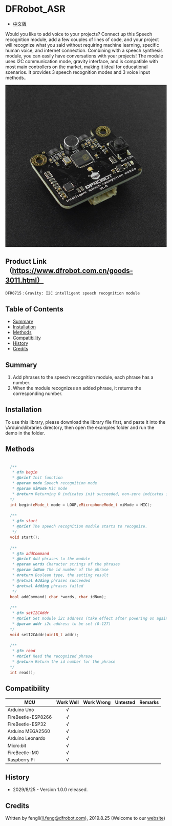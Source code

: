 # DFRobot_ASR
- [中文版](./README_CN.md)

Would you like to add voice to your projects? Connect up this Speech recognition module, add a few couples of lines of code, and your project will recognize what you said without requiring machine learning, specific human voice, and internet connection. Combining with a speech synthesis module, you can easily have conversations with your projects! The module uses I2C communication mode, gravity interface, and is compatible with most main controllers on the market, making it ideal for educational scenarios. It provides 3 speech recognition modes and 3 voice input methods..

![产品效果图片](./resources/images/DFR0715.png)


## Product Link（https://www.dfrobot.com.cn/goods-3011.html）

    DFR0715：Gravity: I2C intelligent speech recognition module
   
## Table of Contents

* [Summary](#summary)
* [Installation](#installation)
* [Methods](#methods)
* [Compatibility](#compatibility)
* [History](#history)
* [Credits](#credits)

## Summary
  1. Add phrases to the speech recognition module, each phrase has a number.<br>
  2. When the module recognizes an added phrase, it returns the corresponding number.<br>
## Installation
To use this library, please download the library file first, and paste it into the \Arduino\libraries directory, then open the examples folder and run the demo in the folder.

## Methods

```C++

  /**
   * @fn begin
   * @brief Init function
   * @param mode Speech recognition mode
   * @param miMode Mic mode
   * @return Returning 0 indicates init succeeded, non-zero indicates init failed, return error code.
  */
  int begin(eMode_t mode = LOOP,eMicrophoneMode_t miMode = MIC);
  
  /**
   * @fn start
   * @brief The speech recognition module starts to recognize.
   */
  void start();
   
  /**
   * @fn addCommand
   * @brief Add phrases to the module
   * @param words Character strings of the phrases
   * @param idNum The id number of the phrase
   * @return Boolean type, the setting result 
   * @retval Adding phrases succeeded
   * @retval Adding phrases failed
   */
  bool addCommand( char *words, char idNum);
  
  /**
   * @fn setI2CAddr
   * @brief Set module i2c address (take effect after powering on again)
   * @param addr i2c address to be set (0-127)
  */
  void setI2CAddr(uint8_t addr);
   
  /**
   * @fn read
   * @brief Read the recognized phrase
   * @return Return the id number for the phrase
  */
  int read();

```

## Compatibility
MCU                | Work Well    | Work Wrong   | Untested    | Remarks
------------------ | :----------: | :----------: | :---------: | -----
Arduino Uno        |      √       |              |             | 
FireBeetle-ESP8266        |      √       |              |             | 
FireBeetle-ESP32        |      √       |              |             | 
Arduino MEGA2560        |      √       |              |             | 
Arduino Leonardo|      √       |              |             | 
Micro:bit        |      √       |              |             | 
FireBeetle-M0        |      √       |              |             | 
Raspberry Pi      |      √       |              |             | 

## History

- 2029/8/25 - Version 1.0.0 released.

## Credits

Written by fengli(li.feng@dfrobot.com), 2019.8.25 (Welcome to our [website](https://www.dfrobot.com/))





